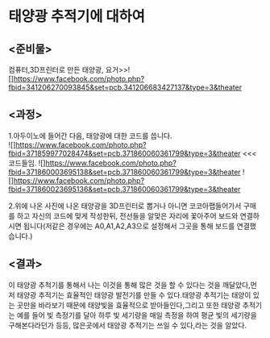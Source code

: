 # 태양광 추적기에 대하여

## <준비물> 
  
컴퓨터,3D프린터로 만든 태양광, 요거>>![]https://www.facebook.com/photo.php?fbid=341206270093845&set=pcb.341206683427137&type=3&theater


## <과정>

1.아두이노에 들어간 다음, 태양광에 대한 코드를 씁니다.  
![]https://www.facebook.com/photo.php?fbid=371859977028474&set=pcb.371860060361799&type=3&theater   <<<코드들임.
![]https://www.facebook.com/photo.php?fbid=371860003695138&set=pcb.371860060361799&type=3&theater 
![]https://www.facebook.com/photo.php?fbid=371860023695136&set=pcb.371860060361799&type=3&theater

2.위에 나온 사진에 나온 태양광을 3D프린터로 뽑거나 아니면 코코아팹들어가서 구매를 하고 자신의 코드에 맞게 작성한뒤, 전선들을 알맞은 자리에
꽃아주어 보드와 연결하시면 됩니다(저같은 경우에는 A0,A1,A2,A3으로 설정해서 그곳을 통해 보드를 연결했습니다.)

## <결과>

이 태양광 추척기를 통해서 나는 이것을 통해 많은 것을 할 수 있다는 것을 깨달았다,먼저 태양광 추적기는 효율적인 태양광 발전기를 만들 수 있다.태양광 추적기는 태양이 있는 곳만을 바라보기 때문에 태양빛을 효율적으로 받아들인다,그리고 또한 태양광 추적기는  예를 들어 빛 측정기를 달아 하루 빛 세기량을 매일 측정을 하여 평균 빛의 세기량을 구해본다라던가 등등, 많은곳에서 태양광 추적기는 쓰일 수 있다,라는 것을 알았다.

